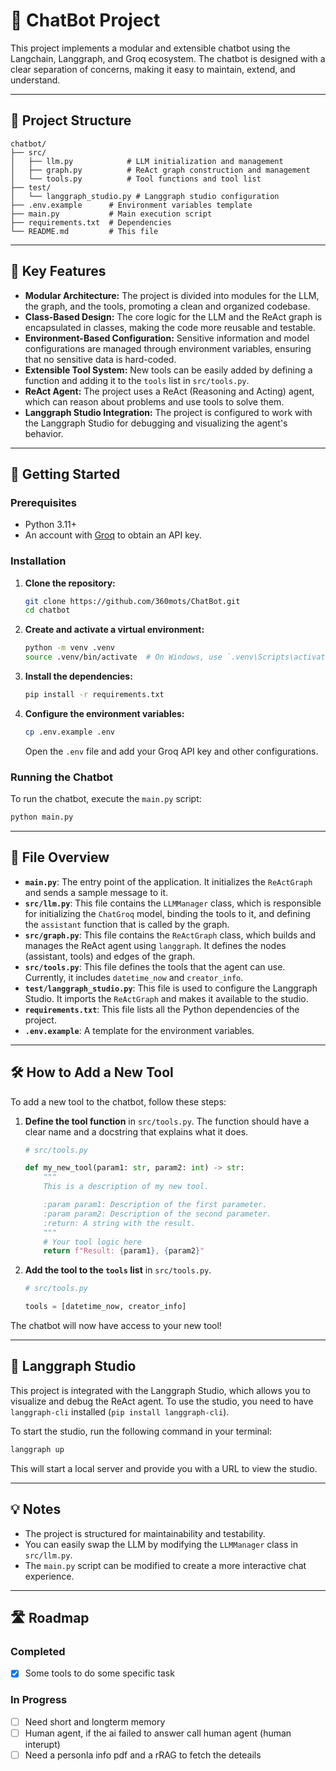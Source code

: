 # 🤖 ChatBot Project

This project implements a modular and extensible chatbot using the Langchain, Langgraph, and Groq ecosystem. The chatbot is designed with a clear separation of concerns, making it easy to maintain, extend, and understand.

---

## 📁 Project Structure

```
chatbot/
├── src/
│   ├── llm.py            # LLM initialization and management
│   ├── graph.py          # ReAct graph construction and management
│   └── tools.py          # Tool functions and tool list
├── test/
│   └── langgraph_studio.py # Langgraph studio configuration
├── .env.example      # Environment variables template
├── main.py           # Main execution script
├── requirements.txt  # Dependencies
└── README.md         # This file
```

---

## 🔧 Key Features

- **Modular Architecture:** The project is divided into modules for the LLM, the graph, and the tools, promoting a clean and organized codebase.
- **Class-Based Design:** The core logic for the LLM and the ReAct graph is encapsulated in classes, making the code more reusable and testable.
- **Environment-Based Configuration:** Sensitive information and model configurations are managed through environment variables, ensuring that no sensitive data is hard-coded.
- **Extensible Tool System:** New tools can be easily added by defining a function and adding it to the `tools` list in `src/tools.py`.
- **ReAct Agent:** The project uses a ReAct (Reasoning and Acting) agent, which can reason about problems and use tools to solve them.
- **Langgraph Studio Integration:** The project is configured to work with the Langgraph Studio for debugging and visualizing the agent's behavior.

---

## 🚀 Getting Started

### Prerequisites

- Python 3.11+
- An account with [Groq](https://wow.groq.com/) to obtain an API key.

### Installation

1.  **Clone the repository:**
    ```bash
    git clone https://github.com/360mots/ChatBot.git
    cd chatbot
    ```

2.  **Create and activate a virtual environment:**
    ```bash
    python -m venv .venv
    source .venv/bin/activate  # On Windows, use `.venv\Scripts\activate`
    ```

3.  **Install the dependencies:**
    ```bash
    pip install -r requirements.txt
    ```

4.  **Configure the environment variables:**
    ```bash
    cp .env.example .env
    ```
    Open the `.env` file and add your Groq API key and other configurations.

### Running the Chatbot

To run the chatbot, execute the `main.py` script:

```bash
python main.py
```

---

## 📝 File Overview

-   **`main.py`**: The entry point of the application. It initializes the `ReActGraph` and sends a sample message to it.
-   **`src/llm.py`**: This file contains the `LLMManager` class, which is responsible for initializing the `ChatGroq` model, binding the tools to it, and defining the `assistant` function that is called by the graph.
-   **`src/graph.py`**: This file contains the `ReActGraph` class, which builds and manages the ReAct agent using `langgraph`. It defines the nodes (assistant, tools) and edges of the graph.
-   **`src/tools.py`**: This file defines the tools that the agent can use. Currently, it includes `datetime_now` and `creator_info`.
-   **`test/langgraph_studio.py`**: This file is used to configure the Langgraph Studio. It imports the `ReActGraph` and makes it available to the studio.
-   **`requirements.txt`**: This file lists all the Python dependencies of the project.
-   **`.env.example`**: A template for the environment variables.

---

## 🛠️ How to Add a New Tool

To add a new tool to the chatbot, follow these steps:

1.  **Define the tool function** in `src/tools.py`. The function should have a clear name and a docstring that explains what it does.

    ```python
    # src/tools.py

    def my_new_tool(param1: str, param2: int) -> str:
        """
        This is a description of my new tool.

        :param param1: Description of the first parameter.
        :param param2: Description of the second parameter.
        :return: A string with the result.
        """
        # Your tool logic here
        return f"Result: {param1}, {param2}"
    ```

2.  **Add the tool to the `tools` list** in `src/tools.py`.

    ```python
    # src/tools.py

    tools = [datetime_now, creator_info]
    ```

The chatbot will now have access to your new tool!

---

## 🎨 Langgraph Studio

This project is integrated with the Langgraph Studio, which allows you to visualize and debug the ReAct agent. To use the studio, you need to have `langgraph-cli` installed (`pip install langgraph-cli`).

To start the studio, run the following command in your terminal:

```bash
langgraph up
```

This will start a local server and provide you with a URL to view the studio.

---

## 💡 Notes

-   The project is structured for maintainability and testability.
-   You can easily swap the LLM by modifying the `LLMManager` class in `src/llm.py`.
-   The `main.py` script can be modified to create a more interactive chat experience.

---

## 🛣️ Roadmap

### Completed

-   [x] Some tools to do some specific task

### In Progress

-   [ ] Need short and longterm memory
-   [ ] Human agent, if the ai failed to answer call human agent (human interupt)
-   [ ] Need a personla info pdf and a rRAG to fetch the deteails